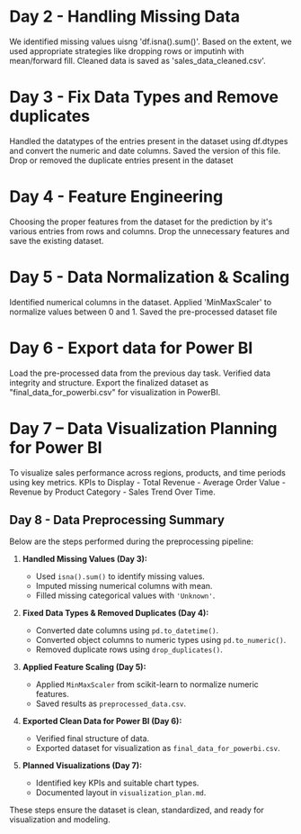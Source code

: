 # Day 2 - Handling Missing Data

We identified missing values uisng 'df.isna().sum()'. Based on the extent, we used appropriate strategies like dropping rows or imputinh with mean/forward fill. Cleaned data is saved as  'sales_data_cleaned.csv'.

# Day 3 - Fix Data Types and Remove duplicates

Handled the datatypes of the entries present in the dataset using df.dtypes and convert the numeric and date columns. Saved the version of this file. Drop or removed the duplicate entries present in the dataset

# Day 4 - Feature Engineering

Choosing the proper features from the dataset for the prediction by it's various entries from rows and columns. Drop the unnecessary features and save the existing dataset. 

# Day 5 - Data Normalization & Scaling

Identified numerical columns in the dataset. Applied 'MinMaxScaler' to normalize values between 0 and 1. Saved the pre-processed dataset file

#  Day 6 - Export data for Power BI

Load the pre-processed data from the previous day task. Verified data integrity and structure.
Export the finalized dataset as "final_data_for_powerbi.csv" for visualization in PowerBI.

# Day 7 – Data Visualization Planning for Power BI 
 
To visualize sales performance across regions, products, and time periods using key metrics.
KPIs to Display - Total Revenue - Average Order Value - Revenue by Product Category - Sales Trend Over Time.

## Day 8 - Data Preprocessing Summary

Below are the steps performed during the preprocessing pipeline:

1. **Handled Missing Values (Day 3):**  
   - Used `isna().sum()` to identify missing values.  
   - Imputed missing numerical columns with mean.  
   - Filled missing categorical values with `'Unknown'`.  

2. **Fixed Data Types & Removed Duplicates (Day 4):**  
   - Converted date columns using `pd.to_datetime()`.  
   - Converted object columns to numeric types using `pd.to_numeric()`.  
   - Removed duplicate rows using `drop_duplicates()`.  

3. **Applied Feature Scaling (Day 5):**  
   - Applied `MinMaxScaler` from scikit-learn to normalize numeric features.  
   - Saved results as `preprocessed_data.csv`.  

4. **Exported Clean Data for Power BI (Day 6):**  
   - Verified final structure of data.  
   - Exported dataset for visualization as `final_data_for_powerbi.csv`.  

5. **Planned Visualizations (Day 7):**  
   - Identified key KPIs and suitable chart types.  
   - Documented layout in `visualization_plan.md`.

These steps ensure the dataset is clean, standardized, and ready for visualization and modeling.


